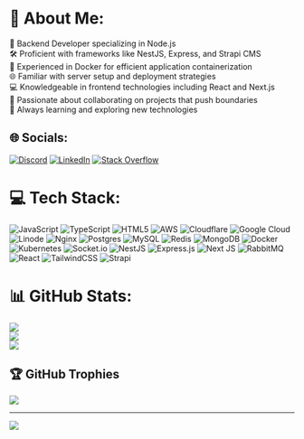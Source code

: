 # 💫 About Me:
🚀 Backend Developer specializing in Node.js<br>🛠️ Proficient with frameworks like NestJS, Express, and Strapi CMS<br>🐳 Experienced in Docker for efficient application containerization<br>🌐 Familiar with server setup and deployment strategies<br>💻 Knowledgeable in frontend technologies including React and Next.js<br>🤝 Passionate about collaborating on projects that push boundaries<br>🌱 Always learning and exploring new technologies


## 🌐 Socials:
[![Discord](https://img.shields.io/badge/Discord-%237289DA.svg?logo=discord&logoColor=white)](https://discord.gg/  ) [![LinkedIn](https://img.shields.io/badge/LinkedIn-%230077B5.svg?logo=linkedin&logoColor=white)](https://linkedin.com/in/imdinesh97) [![Stack Overflow](https://img.shields.io/badge/-Stackoverflow-FE7A16?logo=stack-overflow&logoColor=white)](https://stackoverflow.com/users/24812270) 

# 💻 Tech Stack:
![JavaScript](https://img.shields.io/badge/javascript-%23323330.svg?style=for-the-badge&logo=javascript&logoColor=%23F7DF1E) ![TypeScript](https://img.shields.io/badge/typescript-%23007ACC.svg?style=for-the-badge&logo=typescript&logoColor=white) ![HTML5](https://img.shields.io/badge/html5-%23E34F26.svg?style=for-the-badge&logo=html5&logoColor=white) ![AWS](https://img.shields.io/badge/AWS-%23FF9900.svg?style=for-the-badge&logo=amazon-aws&logoColor=white) ![Cloudflare](https://img.shields.io/badge/Cloudflare-F38020?style=for-the-badge&logo=Cloudflare&logoColor=white) ![Google Cloud](https://img.shields.io/badge/GoogleCloud-%234285F4.svg?style=for-the-badge&logo=google-cloud&logoColor=white) ![Linode](https://img.shields.io/badge/linode-00A95C?style=for-the-badge&logo=linode&logoColor=white) ![Nginx](https://img.shields.io/badge/nginx-%23009639.svg?style=for-the-badge&logo=nginx&logoColor=white) ![Postgres](https://img.shields.io/badge/postgres-%23316192.svg?style=for-the-badge&logo=postgresql&logoColor=white) ![MySQL](https://img.shields.io/badge/mysql-%2300000f.svg?style=for-the-badge&logo=mysql&logoColor=white) ![Redis](https://img.shields.io/badge/redis-%23DD0031.svg?style=for-the-badge&logo=redis&logoColor=white) ![MongoDB](https://img.shields.io/badge/MongoDB-%234ea94b.svg?style=for-the-badge&logo=mongodb&logoColor=white) ![Docker](https://img.shields.io/badge/docker-%230db7ed.svg?style=for-the-badge&logo=docker&logoColor=white) ![Kubernetes](https://img.shields.io/badge/kubernetes-%23326ce5.svg?style=for-the-badge&logo=kubernetes&logoColor=white) ![Socket.io](https://img.shields.io/badge/Socket.io-black?style=for-the-badge&logo=socket.io&badgeColor=010101) ![NestJS](https://img.shields.io/badge/nestjs-%23E0234E.svg?style=for-the-badge&logo=nestjs&logoColor=white) ![Express.js](https://img.shields.io/badge/express.js-%23404d59.svg?style=for-the-badge&logo=express&logoColor=%2361DAFB) ![Next JS](https://img.shields.io/badge/Next-black?style=for-the-badge&logo=next.js&logoColor=white) ![RabbitMQ](https://img.shields.io/badge/rabbitmq-FF6600?style=for-the-badge&logo=rabbitmq&logoColor=white) ![React](https://img.shields.io/badge/react-%2320232a.svg?style=for-the-badge&logo=react&logoColor=%2361DAFB) ![TailwindCSS](https://img.shields.io/badge/tailwindcss-%2338B2AC.svg?style=for-the-badge&logo=tailwind-css&logoColor=white) ![Strapi](https://img.shields.io/badge/strapi-%232E7EEA.svg?style=for-the-badge&logo=strapi&logoColor=white)
# 📊 GitHub Stats:
![](https://github-readme-stats.vercel.app/api?username=dinesh0197&theme=dark&hide_border=true&include_all_commits=true&count_private=true)<br/>
![](https://github-readme-streak-stats.herokuapp.com/?user=dinesh0197&theme=dark&hide_border=true)<br/>
![](https://github-readme-stats.vercel.app/api/top-langs/?username=dinesh0197&theme=dark&hide_border=true&include_all_commits=true&count_private=true&layout=compact)

## 🏆 GitHub Trophies
![](https://github-profile-trophy.vercel.app/?username=dinesh0197&theme=tokyonight&no-frame=true&no-bg=false&margin-w=4)

---
[![](https://visitcount.itsvg.in/api?id=dinesh0197&icon=2&color=9)](https://visitcount.itsvg.in)

<!-- Proudly created with GPRM ( https://gprm.itsvg.in ) -->
